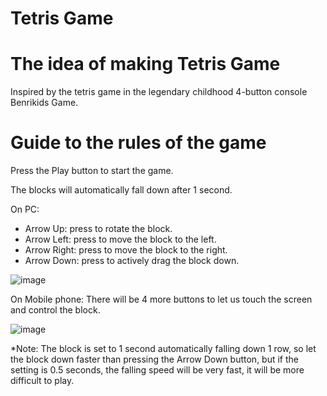 # Tetris Game
# The idea of ​​​​making Tetris Game
Inspired by the tetris game in the legendary childhood 4-button console Benrikids Game.

# Guide to the rules of the game
Press the Play button to start the game.

The blocks will automatically fall down after 1 second.

On PC:
- Arrow Up: press to rotate the block.
- Arrow Left: press to move the block to the left.
- Arrow Right: press to move the block to the right.
- Arrow Down: press to actively drag the block down.

![image](https://github.com/VenusakaVXT/tetris-game/assets/125566811/9596248c-4abb-4956-9f2d-d654b8696d1d)

On Mobile phone: 
There will be 4 more buttons to let us touch the screen and control the block.

![image](https://github.com/VenusakaVXT/tetris-game/assets/125566811/ecf74678-5ab2-4058-ad8d-b81af9780797)

*Note: The block is set to 1 second automatically falling down 1 row, so let the block down faster than pressing the Arrow Down button, but if the setting is 0.5 seconds, the falling speed will be very fast, it will be more difficult to play.


